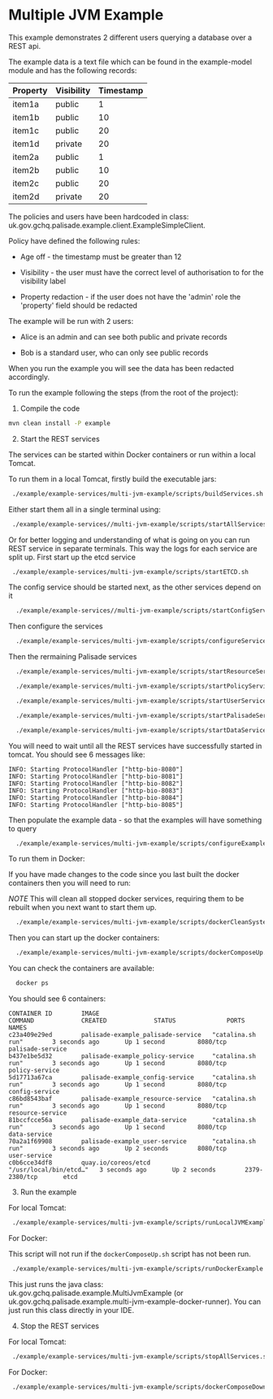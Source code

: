 # Multiple JVM Example

This example demonstrates 2 different users querying a database over a REST api. 

The example data is a text file which can be found in the example-model module and has the following records:

| Property      | Visibility           | Timestamp  |
| ------------- | -------------------- | ---------- |
|  item1a       |   public             | 1          |
|  item1b       |   public             | 10         |
|  item1c       |   public             | 20         |
|  item1d       |   private            | 20         |
|  item2a       |   public             | 1          |
|  item2b       |   public             | 10         |
|  item2c       |   public             | 20         |
|  item2d       |   private            | 20         |


The policies and users have been hardcoded in class: uk.gov.gchq.palisade.example.client.ExampleSimpleClient.

Policy have defined the following rules:

- Age off - the timestamp must be greater than 12

- Visibility - the user must have the correct level of authorisation to for the visibility label

- Property redaction - if the user does not have the 'admin' role the 'property' field should be redacted
  
The example will be run with 2 users:

- Alice is an admin and can see both public and private records

- Bob is a standard user, who can only see public records

When you run the example you will see the data has been redacted accordingly.

To run the example following the steps (from the root of the project):

1. Compile the code
```bash
mvn clean install -P example
```

2. Start the REST services

The services can be started within Docker containers or run within a local Tomcat.

To run them in a local Tomcat, firstly build the executable jars:

```bash
 ./example/example-services/multi-jvm-example/scripts/buildServices.sh
```

Either start them all in a single terminal using:
```bash
 ./example/example-services//multi-jvm-example/scripts/startAllServices.sh
```
Or for better logging and understanding of what is going on you can
 run REST service in separate terminals. This way the logs for each
 service are split up.
First start up the etcd service
```bash
 ./example/example-services/multi-jvm-example/scripts/startETCD.sh
```
The config service should be started next, as the other services depend on it
```bash
  ./example/example-services//multi-jvm-example/scripts/startConfigService.sh
```
Then configure the services
```bash
  ./example/example-services/multi-jvm-example/scripts/configureServices.sh
```
Then the rermaining Palisade services
```bash
  ./example/example-services/multi-jvm-example/scripts/startResourceService.sh
```
```bash
  ./example/example-services/multi-jvm-example/scripts/startPolicyService.sh
```
```bash
  ./example/example-services/multi-jvm-example/scripts/startUserService.sh
```
```bash
  ./example/example-services/multi-jvm-example/scripts/startPalisadeService.sh
```
```bash
  ./example/example-services/multi-jvm-example/scripts/startDataService.sh
```

You will need to wait until all the REST services have successfully started in tomcat. 
You should see 6 messages like:
```
INFO: Starting ProtocolHandler ["http-bio-8080"]
INFO: Starting ProtocolHandler ["http-bio-8081"]
INFO: Starting ProtocolHandler ["http-bio-8082"]
INFO: Starting ProtocolHandler ["http-bio-8083"]
INFO: Starting ProtocolHandler ["http-bio-8084"]
INFO: Starting ProtocolHandler ["http-bio-8085"]
```


Then populate the example data - so that the examples will have something to query
```bash
  ./example/example-services/multi-jvm-example/scripts/configureExamples.sh
```



To run them in Docker:

If you have made changes to the code since you last built the docker containers then you will need to run:

*NOTE* This will clean all stopped docker services, requiring them to be rebuilt when you next want to start them up. 
```bash
  ./example/example-services/multi-jvm-example/scripts/dockerCleanSystem.sh
```

Then you can start up the docker containers:
```bash
  ./example/example-services/multi-jvm-example/scripts/dockerComposeUp.sh
```

You can check the containers are available:

```bash
  docker ps
```

You should see 6 containers:

```
CONTAINER ID        IMAGE                                                COMMAND             CREATED             STATUS              PORTS                    NAMES
c23a409e29ed        palisade-example_palisade-service   "catalina.sh run"        3 seconds ago       Up 1 second         8080/tcp            palisade-service
b437e1be5d32        palisade-example_policy-service     "catalina.sh run"        3 seconds ago       Up 1 second         8080/tcp            policy-service
5d17713a67ca        palisade-example_config-service     "catalina.sh run"        3 seconds ago       Up 1 second         8080/tcp            config-service
c86bd8543baf        palisade-example_resource-service   "catalina.sh run"        3 seconds ago       Up 1 second         8080/tcp            resource-service
81bccfcce56a        palisade-example_data-service       "catalina.sh run"        3 seconds ago       Up 1 second         8080/tcp            data-service
70a2a1f69908        palisade-example_user-service       "catalina.sh run"        3 seconds ago       Up 2 seconds        8080/tcp            user-service
c0b6cce34df8        quay.io/coreos/etcd                 "/usr/local/bin/etcd…"   3 seconds ago       Up 2 seconds        2379-2380/tcp       etcd
```

3. Run the example

For local Tomcat:

```bash
 ./example/example-services/multi-jvm-example/scripts/runLocalJVMExample.sh
```

For Docker:

This script will not run if the `dockerComposeUp.sh` script has not been run.

```bash
 ./example/example-services/multi-jvm-example/scripts/runDockerExample.sh
```


This just runs the java class: uk.gov.gchq.palisade.example.MultiJvmExample (or uk.gov.gchq.palisade.example.multi-jvm-example-docker-runner). You can just run this class directly in your IDE.

4. Stop the REST services

For local Tomcat:

```bash
 ./example/example-services/multi-jvm-example/scripts/stopAllServices.sh
```

For Docker:

```bash
 ./example/example-services/multi-jvm-example/scripts/dockerComposeDown.sh
```
